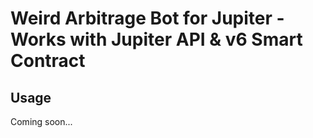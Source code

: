 # Weird Arbitrage Bot for Jupiter - Works with Jupiter API & v6 Smart Contract

## Usage

Coming soon...
